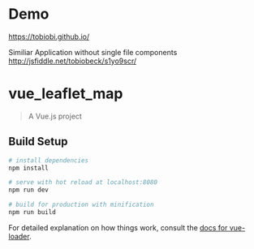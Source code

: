 # Demo

https://tobiobi.github.io/

Similiar Application without single file components
http://jsfiddle.net/tobiobeck/s1yo9scr/

# vue_leaflet_map

> A Vue.js project

## Build Setup

``` bash
# install dependencies
npm install

# serve with hot reload at localhost:8080
npm run dev

# build for production with minification
npm run build
```

For detailed explanation on how things work, consult the [docs for vue-loader](http://vuejs.github.io/vue-loader).
